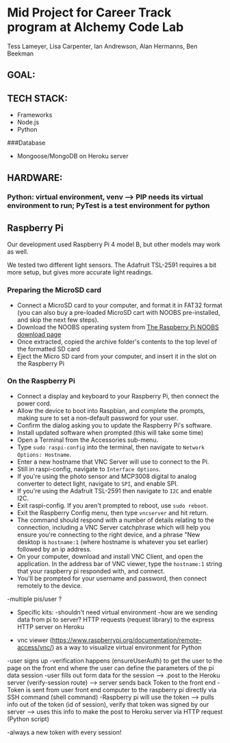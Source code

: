 # Mid Project for Career Track program at Alchemy Code Lab
Tess Lameyer, Lisa Carpenter, Ian Andrewson, Alan Hermanns, Ben Beekman

## GOAL:

## TECH STACK:

- Frameworks
- Node.js
- Python

###Database
- Mongoose/MongoDB on Heroku server

## HARDWARE:


### Python: virtual environment, venv --> PIP needs its virtual environment to run; PyTest is a test environment for python

## Raspberry Pi
Our development used Raspberry Pi 4 model B, but other models may work as well.

We tested two different light sensors. The Adafruit TSL-2591 requires a bit more setup, but gives more accurate light readings.

### Preparing the MicroSD card
- Connect a MicroSD card to your computer, and format it in FAT32 format (you can also buy a pre-loaded MicroSD cart with NOOBS pre-installed, and skip the next few steps).
- Download the NOOBS operating system from [The Raspberry Pi NOOBS download page](https://www.raspberrypi.org/downloads/noobs/)
- Once extracted, copied the archive folder's contents to the top level of the formatted SD card
- Eject the Micro SD card from your computer, and insert it in the slot on the Raspberry Pi

### On the Raspberry Pi
- Connect a display and keyboard to your Raspberry Pi, then connect the power cord.
- Allow the device to boot into Raspbian, and complete the prompts, making sure to set a non-default password for your user.
- Confirm the dialog asking you to update the Raspberry Pi's software.
- Install updated software when prompted (this will take some time)
- Open a Terminal from the Accessories sub-menu.
- Type `sudo raspi-config` into the terminal, then navigate to `Network Options: Hostname`.
- Enter a new hostname that VNC Server will use to connect to the Pi.
- Still in raspi-config, navigate to `Interface Options`.
- If you're using the photo sensor and MCP3008 digital to analog converter to detect light, navigate to `SPI`, and enable SPI.
- If you're using the Adafruit TSL-2591 then navigate to `I2C` and enable I2C.
- Exit raspi-config. If you aren't prompted to reboot, use `sudo reboot`.
- Exit the Raspberry Config menu, then type `vncserver` and hit return.
- The command should respond with a number of details relating to the connection, including a VNC Server catchphrase which will help you ensure you're connecting to the right device, and a phrase "New desktop is `hostname:1` (where hostname is whatever you set earlier) followed by an ip address.
- On your computer, download and install VNC Client, and open the application.
In the address bar of VNC viewer, type the `hostname:1` string that your raspberry pi responded with, and connect.
- You'll be prompted for your username and password, then connect remotely to the device.

-multiple pis/user ?

- Specific kits:
-shouldn't need virtual environment
-how are we sending data from pi to server? HTTP requests (request library) to the express HTTP server on Heroku

- vnc viewer (https://www.raspberrypi.org/documentation/remote-access/vnc/) as a way to visualize virtual environment for Python


-user signs up
-verification happens (ensureUserAuth) to get the user to the page on the front end where the user can define the parameters of the pi data session
-user fills out form data for the session --> .post to the Heroku server (verify-session route) --> server sends back Token to the front end
-Token is sent from user front end computer to the raspberry pi directly via SSH command (shell command)
-Raspberry pi will use the token --> pulls info out of the token (id of session), verify that token was signed by our server --> uses this info to make the post to Heroku server via HTTP request (Python script)

-always a new token with every session!
